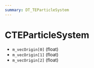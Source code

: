 ```yaml
---
summary: DT_TEParticleSystem
---
```


# CTEParticleSystem


* `m_vecOrigin[0]` (float)
* `m_vecOrigin[1]` (float)
* `m_vecOrigin[2]` (float)
